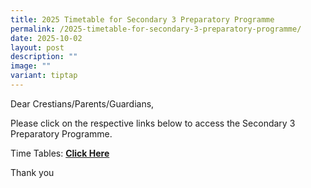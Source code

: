 ```yaml
---
title: 2025 Timetable for Secondary 3 Preparatory Programme
permalink: /2025-timetable-for-secondary-3-preparatory-programme/
date: 2025-10-02
layout: post
description: ""
image: ""
variant: tiptap
---
```

<p>Dear Crestians/Parents/Guardians,</p>
<p>Please click on the respective links below to access the Secondary 3 Preparatory
Programme.</p>
<p>Time Tables: <strong><a href="/files/Timetable_Announcement/2025/for_circulation__prep_prog_class_timetable_20251022.pdf" rel="noopener noreferrer nofollow" target="_blank">Click Here</a><br></strong>
</p>
<p>Thank you</p>